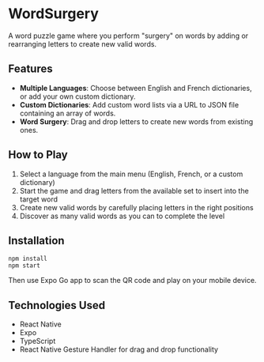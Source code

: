 # WordSurgery

A word puzzle game where you perform "surgery" on words by adding or rearranging letters to create new valid words.

## Features

- **Multiple Languages**: Choose between English and French dictionaries, or add your own custom dictionary.
- **Custom Dictionaries**: Add custom word lists via a URL to JSON file containing an array of words.
- **Word Surgery**: Drag and drop letters to create new words from existing ones.

## How to Play

1. Select a language from the main menu (English, French, or a custom dictionary)
2. Start the game and drag letters from the available set to insert into the target word
3. Create new valid words by carefully placing letters in the right positions
4. Discover as many valid words as you can to complete the level

## Installation

```
npm install
npm start
```

Then use Expo Go app to scan the QR code and play on your mobile device.

## Technologies Used

- React Native
- Expo
- TypeScript
- React Native Gesture Handler for drag and drop functionality
